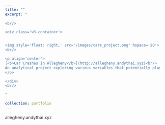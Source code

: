 ```yaml
---
title: ""
excerpt: "  
    
<br/>

<div class='w3-container'>


<img style='float: right;' src='/images/cars_project.png' hspace='20'>
<br/>  

<p align='center'>
[<b>Car Crashes in Allegheny</b>](http://allegheny.andythai.xyz)<br/>
An analytical project exploring various variables that potentially play as factors in car crash frequencies and severities.
</p>  

</div>
<br/>

"

collection: portfolio
---
```


allegheny.andythai.xyz
